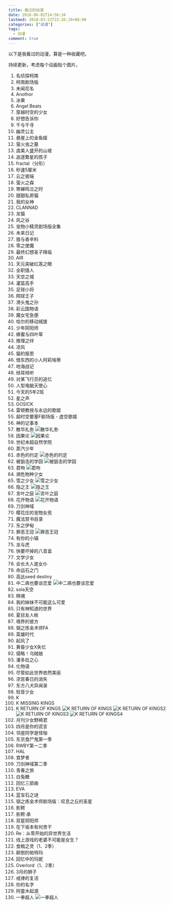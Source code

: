 ```yaml
---
title: 看过的动漫
date: 2016-06-02T14:56:34
lastmod: 2018-03-22T22:26:29+08:00
categories: ["动漫"]
tags:
  - 动漫
comment: true
---
```


以下是我看过的动漫，算是一种收藏吧。

持续更新，考虑每个动画贴个图片。

<!--more-->

1. 名侦探柯南
1. 柯南剧场版
1. 未闻花名
1. Anothor
1. 冰果
1. Angel Beats
1. 穿越时空的少女
1. 好想告诉你
1. 千与千寻
1. 幽灵公主
1. 悬崖上的金鱼姬
1. 萤火虫之墓
1. 虞美人盛开的山坡
1. 追逐繁星的孩子
1. fractal（分形）
1. 秒速5厘米
1. 云之彼端
1. 萤火之森
1. 寒蝉鸣泣之时
1. 甜甜私房猫
1. 我的女神
1. CLANNAD
1. 龙猫
1. 风之谷
1. 宠物小精灵剧场版全集
1. 未来日记
1. 狼与香辛料
1. 零之使魔
1. 最终幻想圣子降临
1. AIR
1. 天元突破红莲之眼
1. 全职猎人
1. 天空之城
1. 灌篮高手
1. 足球小将
1. 网球王子
1. 滑头鬼之孙
1. 彩云国物语
1. 魔女宅急便
1. 哈尔的移动城堡
1. 少年阴阳师
1. 蜂蜜与四叶草
1. 推理之绊
1. 凉风
1. 猫的报恩
1. 借东西的小人阿莉埃蒂
1. 地海战记
1. 倾耳倾听
1. 对某飞行员的追忆
1. 人型电脑天使心
1. 今天的5年2班
1. 星之声
1. GOSICK
1. 雷顿教授与永远的歌姬
1. 超时空要塞F剧场版 - 虚空歌姬
1. 神的记事本
1. 散华礼弥
   ![散华礼弥](http://ocd8m6zlz.bkt.clouddn.com/散华礼弥.jpg)
1. 因果论
   ![因果论](http://ocd8m6zlz.bkt.clouddn.com/因果论.jpg)
1. 世纪末超自然学院
1. 蒸汽少年
1. 赤色的约定
   ![赤色的约定](http://ocd8m6zlz.bkt.clouddn.com/赤色的约定.jpg)
1. 被狙击的学园
   ![被狙击的学园](http://ocd8m6zlz.bkt.clouddn.com/被狙击的学园.png)
1. 君吻
   ![君吻](http://ocd8m6zlz.bkt.clouddn.com/君吻.jpg)
1. 濒危物种少女
1. 雪之少女
   ![雪之少女](http://ocd8m6zlz.bkt.clouddn.com/雪之少女.jpg)
1. 隐之王
   ![隐之王](http://ocd8m6zlz.bkt.clouddn.com/隐之王.jpg)
1. 言叶之庭
   ![言叶之庭](http://ocd8m6zlz.bkt.clouddn.com/言叶之庭.png)
1. 花开物语
   ![花开物语](http://ocd8m6zlz.bkt.clouddn.com/花开物语.jpg)
1. 刀剑神域
1. 樱花庄的宠物女孩
1. 魔法禁书目录
1. 东之伊甸
1. 罪恶王冠
   ![罪恶王冠](http://ocd8m6zlz.bkt.clouddn.com/罪恶王冠.jpg)
1. 有你的小镇
1. 龙与虎
1. 快要坏掉的八音盒
1. 文学少女
1. 会长大人是女仆
1. 命运石之门
1. 高达seed destiny
1. 中二病也要谈恋爱
   ![中二病也要谈恋爱](http://ocd8m6zlz.bkt.clouddn.com/中二病也要谈恋爱.jpg)
1. sola天空
1. 棋魂
1. 我的妹妹不可能这么可爱
1. 只有神知道的世界
1. 夏目友人帐
1. 境界的彼方
1. 钢之炼金术师FA
1. 英雄时代
1. 起风了
1. 黄昏少女X失忆
1. 侵略！乌贼娘
1. 潘多拉之心
1. 化物语
1. 尽管如此世界依然美丽
1. 凉宫春日的消失
1. 东方八犬异闻录
1. 轻音少女
1. K
1. K MISSING KINGS
1. K RETURN OF KINGS
   ![K RETURN OF KINGS](http://ocd8m6zlz.bkt.clouddn.com/K_RETURN_OF_KINGS.jpg)
   ![K RETURN OF KINGS2](http://ocd8m6zlz.bkt.clouddn.com/K_RETURN_OF_KINGS2.jpg)
   ![K RETURN OF KINGS3](http://ocd8m6zlz.bkt.clouddn.com/K_RETURN_OF_KINGS3.jpg)
   ![K RETURN OF KINGS4](http://ocd8m6zlz.bkt.clouddn.com/K_RETURN_OF_KINGS4.jpg)
1. 月刊少女野崎君
1. 四月是你的谎言
1. 邻座同学是怪咖
1. 东京食尸鬼第一季
1. RWBY第一二季
1. HAL
1. 食梦者
1. 刀剑神域第二季
1. 青春之旅
1. 白兔糖
1. 回忆三部曲
1. EVA
1. 蓝宝石之谜
1. 钢之炼金术师剧场版：叹息之丘的圣星
1. 影鳄
1. 影鳄·承
1. 双星阴阳师
1. 在下坂本有何贵干
1. Re：从零开始的异世界生活
1. 线上游戏的老婆不可能是女生？
1. 食戟之灵（1、2季）
1. 颠倒的帕特玛
1. 回忆中的玛妮
1. Overlord（1、2季）
1. 3月的狮子
1. 戒律的复活
1. 你的名字
1. 阿童木起源
1. 一拳超人
   ![一拳超人](http://ocd8m6zlz.bkt.clouddn.com/一拳超人.jpg)

